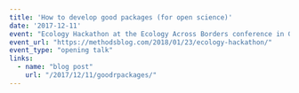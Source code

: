 ```yaml
---
title: 'How to develop good packages (for open science)'
date: '2017-12-11'
event: "Ecology Hackathon at the Ecology Across Borders conference in Ghent"
event_url: "https://methodsblog.com/2018/01/23/ecology-hackathon/"
event_type: "opening talk"
links:
  - name: "blog post"
    url: "/2017/12/11/goodrpackages/"
---
```

